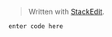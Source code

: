 


> Written with [StackEdit](https://stackedit.io/).

    enter code here

<!--stackedit_data:
eyJoaXN0b3J5IjpbLTE1Mjk1NjUzMzddfQ==
-->